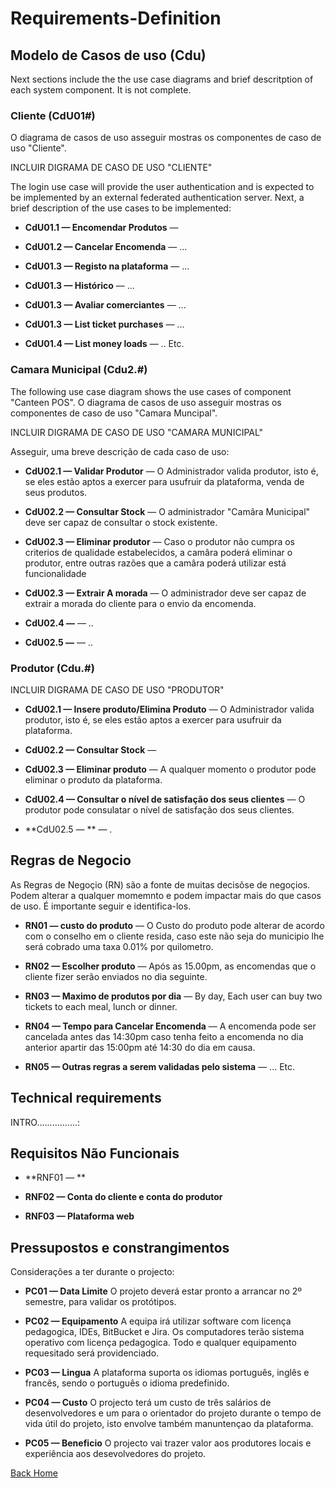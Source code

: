 # Requirements-Definition

## Modelo de Casos de uso (Cdu)
Next sections include the the use case diagrams and brief descritption of each system component. It is not complete. 

### Cliente (CdU01#)
O diagrama de casos de uso asseguir mostras os componentes de caso de uso "Cliente".

INCLUIR DIGRAMA DE CASO DE USO "CLIENTE"

The login use case will provide the user authentication and is expected to be implemented by an external federated authentication server. Next, a brief description of the use cases to be implemented:

* **CdU01.1 — Encomendar Produtos** — 

* **CdU01.2 — Cancelar Encomenda** — ...


* **CdU01.3 — Registo na plataforma** — ...

* **CdU01.3 — Histórico** — ...

* **CdU01.3 — Avaliar comerciantes** — ...

* **CdU01.3 — List ticket purchases** — ...

* **CdU01.4 — List money loads** — ..
Etc.


### Camara Municipal (Cdu2.#)
The following use case diagram shows the use cases of component "Canteen POS".
O diagrama de casos de uso asseguir mostras os componentes de caso de uso "Camara Muncipal".

INCLUIR DIGRAMA DE CASO DE USO "CAMARA MUNICIPAL"

Asseguir, uma breve descrição de cada caso de uso:

* **CdU02.1 — Validar Produtor** —  O Administrador valida produtor, isto é, se eles estão aptos a exercer para usufruir da plataforma, venda de seus produtos.

* **CdU02.2 — Consultar Stock** — O administrador "Camâra Municipal" deve ser capaz de consultar o stock existente.

* **CdU02.3 — Eliminar produtor** — Caso o produtor não cumpra os criterios de qualidade estabelecidos, a camâra poderá eliminar o produtor, entre outras razões que a camâra poderá utilizar está funcionalidade

* **CdU02.3 — Extrair A morada** — O administrador deve ser capaz de extrair a morada do cliente para o envio da encomenda.

* **CdU02.4 —** — ..

* **CdU02.5 —** — ..

### Produtor (Cdu.#)

INCLUIR DIGRAMA DE CASO DE USO "PRODUTOR"

* **CdU02.1 — Insere produto/Elimina Produto** —  O Administrador valida produtor, isto é, se eles estão aptos a exercer para usufruir da plataforma.

* **CdU02.2 — Consultar Stock** — 
* **CdU02.3 — Eliminar produto** —  A qualquer momento o produtor pode eliminar o produto da plataforma.

* **CdU02.4 — Consultar o nível de satisfação dos seus clientes** — O produtor pode consulatar o nível de satisfação dos seus clientes.

* **CdU02.5 — ** — .


## Regras de Negocio
As Regras de Negoçio (RN) são a fonte de muitas decisõse de negoçios. Podem alterar a qualquer momemnto e podem impactar mais do que casos de uso. É importante seguir e identifica-los.
* **RN01 — custo do produto** — O Custo do produto pode alterar de acordo com o conselho em o cliente resida, caso este não seja do municipio lhe será cobrado uma taxa 0.01% por quilometro.

* **RN02 — Escolher produto** — Após as 15.00pm, as encomendas que o cliente fizer serão enviados no dia seguinte.

* **RN03 — Maximo de produtos por dia** — By day, Each user can buy two tickets to each meal, lunch or dinner.

* **RN04 — Tempo para Cancelar Encomenda** — A encomenda pode ser cancelada antes das 14:30pm caso tenha feito a encomenda no dia anterior apartir das 15:00pm até 14:30 do dia em causa.

* **RN05 — Outras regras a serem validadas pelo sistema** — ...
Etc.


## Technical requirements
INTRO................:

## Requisitos Não Funcionais

* **RNF01 — ** 

* **RNF02 — Conta do cliente e conta do produtor**

* **RNF03 — Plataforma web** 

## Pressupostos e constrangimentos
Considerações a ter durante o projecto:

* **PC01 — Data Limite** O projeto deverá estar pronto a arrancar no 2º semestre, para validar os protótipos.

* **PC02 — Equipamento** A equipa irá utilizar software com licença pedagogica, IDEs, BitBucket e Jira. Os computadores terão sistema operativo com licença pedagogica. Todo e qualquer equipamento requesitado será providenciado. 

* **PC03 — Lingua** A plataforma suporta os idiomas português, inglês e francês, sendo o português o idioma predefinido.

* **PC04 — Custo** O projecto terá um custo de três salários de desenvolvedores e um para o orientador do projeto durante o tempo de vida útil do projeto, isto envolve também manuntençao da plataforma.

* **PC05 — Beneficio** O projecto vai trazer valor aos produtores locais e experiência aos desevolvedores do projeto.



[Back Home](Home)
